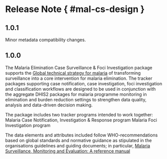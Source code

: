 # Release Note { #mal-cs-design }

## 1.0.1

Minor metadata compatibility changes.

## 1.0.0

The Malaria Elimination Case Surveillance & Foci Investigation package supports the [Global technical strategy for malaria](https://www.who.int/publications-detail-redirect/9789240031357) of transforming surveillance into a core intervention for malaria elimination. The tracker packages supporting case notification, case investigation, foci investigation and classification workflows are designed to be used in conjunction with the aggregate DHIS2 packages for malaria programme monitoring in elimination and burden reduction settings to strengthen data quality, analysis and data-driven decision making.

The package includes two tracker programs intended to work together:
Malaria Case Notification, Investigation & Response program
Malaria Foci Investigation program

The data elements and attributes included follow WHO-recommendations based on global standards and normative guidance as stipulated in the organisations guidelines and guiding documents; in particular, [Malaria Surveillance, Monitoring and Evaluation: A reference manual](https://www.who.int/publications/i/item/9789241565578)  
